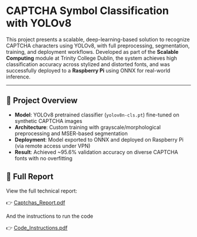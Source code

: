 # CAPTCHA Symbol Classification with YOLOv8

This project presents a scalable, deep-learning-based solution to recognize CAPTCHA characters using YOLOv8, with full preprocessing, segmentation, training, and deployment workflows. Developed as part of the **Scalable Computing** module at Trinity College Dublin, the system achieves high classification accuracy across stylized and distorted fonts, and was successfully deployed to a **Raspberry Pi** using ONNX for real-world inference.

---

## 🧠 Project Overview

- **Model**: YOLOv8 pretrained classifier (`yolov8n-cls.pt`) fine-tuned on synthetic CAPTCHA images
- **Architecture**: Custom training with grayscale/morphological preprocessing and MSER-based segmentation
- **Deployment**: Model exported to ONNX and deployed on Raspberry Pi (via remote access under VPN)
- **Result**: Achieved ~95.6% validation accuracy on diverse CAPTCHA fonts with no overfitting

## 📄 Full Report

View the full technical report:

👉 [Captchas_Report.pdf](./Captchas_Report.pdf)

And the instructions to run the code

👉 [Code_Instructions.pdf](./Code_Instructions.pdf)

